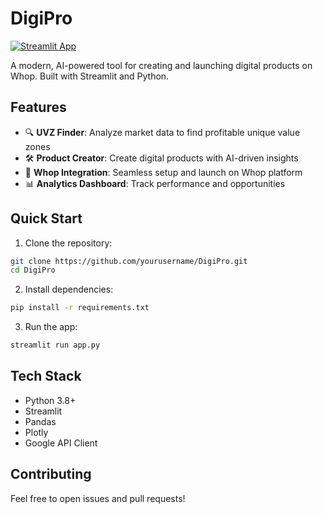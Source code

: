 # DigiPro

[![Streamlit App](https://static.streamlit.io/badges/streamlit_badge_black_white.svg)](https://digipro.streamlit.app)

A modern, AI-powered tool for creating and launching digital products on Whop. Built with Streamlit and Python.

## Features

- 🔍 **UVZ Finder**: Analyze market data to find profitable unique value zones
- 🛠️ **Product Creator**: Create digital products with AI-driven insights
- 🚀 **Whop Integration**: Seamless setup and launch on Whop platform
- 📊 **Analytics Dashboard**: Track performance and opportunities

## Quick Start

1. Clone the repository:
```bash
git clone https://github.com/yourusername/DigiPro.git
cd DigiPro
```

2. Install dependencies:
```bash
pip install -r requirements.txt
```

3. Run the app:
```bash
streamlit run app.py
```

## Tech Stack

- Python 3.8+
- Streamlit
- Pandas
- Plotly
- Google API Client

## Contributing

Feel free to open issues and pull requests!
